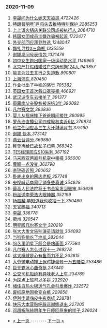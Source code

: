### 2020-11-09 
1. [ 李晟问为什么她天天被遛 ](https://s.weibo.com/weibo?q=%E6%9D%8E%E6%99%9F%E9%97%AE%E4%B8%BA%E4%BB%80%E4%B9%88%E5%A5%B9%E5%A4%A9%E5%A4%A9%E8%A2%AB%E9%81%9B&Refer=top) *4722426*
1. [ 特朗普明年1月将失去推特特别保护 ](https://s.weibo.com/weibo?q=%23%E7%89%B9%E6%9C%97%E6%99%AE%E6%98%8E%E5%B9%B41%E6%9C%88%E5%B0%86%E5%A4%B1%E5%8E%BB%E6%8E%A8%E7%89%B9%E7%89%B9%E5%88%AB%E4%BF%9D%E6%8A%A4%23&Refer=top) *2285253*
1. [ 上上谦火锅店关联公司成被执行人 ](https://s.weibo.com/weibo?q=%E4%B8%8A%E4%B8%8A%E8%B0%A6%E7%81%AB%E9%94%85%E5%BA%97%E5%85%B3%E8%81%94%E5%85%AC%E5%8F%B8%E6%88%90%E8%A2%AB%E6%89%A7%E8%A1%8C%E4%BA%BA&Refer=top) *2064710*
1. [ 韩国女团成员涉嫌诈骗被起诉 ](https://s.weibo.com/weibo?q=%23%E9%9F%A9%E5%9B%BD%E5%A5%B3%E5%9B%A2%E6%88%90%E5%91%98%E6%B6%89%E5%AB%8C%E8%AF%88%E9%AA%97%E8%A2%AB%E8%B5%B7%E8%AF%89%23&Refer=top) *1722477*
1. [ 外交部回应拜登胜选 ](https://s.weibo.com/weibo?q=%E5%A4%96%E4%BA%A4%E9%83%A8%E5%9B%9E%E5%BA%94%E6%8B%9C%E7%99%BB%E8%83%9C%E9%80%89&Refer=top) *1348047*
1. [ 娜扎寻找X三角瓶 ](https://s.weibo.com/weibo?q=%23%E5%A8%9C%E6%89%8E%E5%AF%BB%E6%89%BEX%E4%B8%89%E8%A7%92%E7%93%B6%23&topic_ad=1&Refer=top) *1335559*
1. [ 谢娜发问号表情包 ](https://s.weibo.com/weibo?q=%23%E8%B0%A2%E5%A8%9C%E5%8F%91%E9%97%AE%E5%8F%B7%E8%A1%A8%E6%83%85%E5%8C%85%23&Refer=top) *1321476*
1. [ 初中女生跑出国家一级运动员水平 ](https://s.weibo.com/weibo?q=%23%E5%88%9D%E4%B8%AD%E5%A5%B3%E7%94%9F%E8%B7%91%E5%87%BA%E5%9B%BD%E5%AE%B6%E4%B8%80%E7%BA%A7%E8%BF%90%E5%8A%A8%E5%91%98%E6%B0%B4%E5%B9%B3%23&Refer=top) *1146965*
1. [ 北京严打假结婚过户京牌刑拘124人 ](https://s.weibo.com/weibo?q=%23%E5%8C%97%E4%BA%AC%E4%B8%A5%E6%89%93%E5%81%87%E7%BB%93%E5%A9%9A%E8%BF%87%E6%88%B7%E4%BA%AC%E7%89%8C%E5%88%91%E6%8B%98124%E4%BA%BA%23&Refer=top) *943857*
1. [ 喻言为过去言行之失道歉 ](https://s.weibo.com/weibo?q=%23%E5%96%BB%E8%A8%80%E4%B8%BA%E8%BF%87%E5%8E%BB%E8%A8%80%E8%A1%8C%E4%B9%8B%E5%A4%B1%E9%81%93%E6%AD%89%23&Refer=top) *890801*
1. [ 上海浦东 ](https://s.weibo.com/weibo?q=%E4%B8%8A%E6%B5%B7%E6%B5%A6%E4%B8%9C&Refer=top) *820450*
1. [ 作业批出了手帐的感觉 ](https://s.weibo.com/weibo?q=%23%E4%BD%9C%E4%B8%9A%E6%89%B9%E5%87%BA%E4%BA%86%E6%89%8B%E5%B8%90%E7%9A%84%E6%84%9F%E8%A7%89%23&Refer=top) *705362*
1. [ 英国女王首次戴口罩亮相 ](https://s.weibo.com/weibo?q=%23%E8%8B%B1%E5%9B%BD%E5%A5%B3%E7%8E%8B%E9%A6%96%E6%AC%A1%E6%88%B4%E5%8F%A3%E7%BD%A9%E4%BA%AE%E7%9B%B8%23&Refer=top) *466921*
1. [ 武汉派专车去接羊了 ](https://s.weibo.com/weibo?q=%23%E6%AD%A6%E6%B1%89%E6%B4%BE%E4%B8%93%E8%BD%A6%E5%8E%BB%E6%8E%A5%E7%BE%8A%E4%BA%86%23&Refer=top) *391377*
1. [ 周震南父亲股权被冻结3年 ](https://s.weibo.com/weibo?q=%23%E5%91%A8%E9%9C%87%E5%8D%97%E7%88%B6%E4%BA%B2%E8%82%A1%E6%9D%83%E8%A2%AB%E5%86%BB%E7%BB%933%E5%B9%B4%23&Refer=top) *390092*
1. [ 凡尔赛文学 ](https://s.weibo.com/weibo?q=%23%E5%87%A1%E5%B0%94%E8%B5%9B%E6%96%87%E5%AD%A6%23&Refer=top) *383836*
1. [ 婴儿从摇床摔下爸爸瞬间接住 ](https://s.weibo.com/weibo?q=%23%E5%A9%B4%E5%84%BF%E4%BB%8E%E6%91%87%E5%BA%8A%E6%91%94%E4%B8%8B%E7%88%B8%E7%88%B8%E7%9E%AC%E9%97%B4%E6%8E%A5%E4%BD%8F%23&Refer=top) *380995*
1. [ 罗永浩直播公司四成股权卖近6亿 ](https://s.weibo.com/weibo?q=%E7%BD%97%E6%B0%B8%E6%B5%A9%E7%9B%B4%E6%92%AD%E5%85%AC%E5%8F%B8%E5%9B%9B%E6%88%90%E8%82%A1%E6%9D%83%E5%8D%96%E8%BF%916%E4%BA%BF&Refer=top) *376874*
1. [ 班主任回应高三生大汗淋漓背书 ](https://s.weibo.com/weibo?q=%E7%8F%AD%E4%B8%BB%E4%BB%BB%E5%9B%9E%E5%BA%94%E9%AB%98%E4%B8%89%E7%94%9F%E5%A4%A7%E6%B1%97%E6%B7%8B%E6%BC%93%E8%83%8C%E4%B9%A6&Refer=top) *375190*
1. [ 谢娜 快本 ](https://s.weibo.com/weibo?q=%E8%B0%A2%E5%A8%9C%20%E5%BF%AB%E6%9C%AC&Refer=top) *373142*
1. [ 燕云台评分 ](https://s.weibo.com/weibo?q=%23%E7%87%95%E4%BA%91%E5%8F%B0%E8%AF%84%E5%88%86%23&Refer=top) *369880*
1. [ 拜登再给已故长子扫墓 ](https://s.weibo.com/weibo?q=%23%E6%8B%9C%E7%99%BB%E5%86%8D%E7%BB%99%E5%B7%B2%E6%95%85%E9%95%BF%E5%AD%90%E6%89%AB%E5%A2%93%23&Refer=top) *368342*
1. [ TES经理回应S10失利 ](https://s.weibo.com/weibo?q=%23TES%E7%BB%8F%E7%90%86%E5%9B%9E%E5%BA%94S10%E5%A4%B1%E5%88%A9%23&Refer=top) *367192*
1. [ 马来西亚两直升机空中相撞 ](https://s.weibo.com/weibo?q=%23%E9%A9%AC%E6%9D%A5%E8%A5%BF%E4%BA%9A%E4%B8%A4%E7%9B%B4%E5%8D%87%E6%9C%BA%E7%A9%BA%E4%B8%AD%E7%9B%B8%E6%92%9E%23&Refer=top) *365000*
1. [ 曹颖一点没变 ](https://s.weibo.com/weibo?q=%23%E6%9B%B9%E9%A2%96%E4%B8%80%E7%82%B9%E6%B2%A1%E5%8F%98%23&Refer=top) *362798*
1. [ 李钟硕近照 ](https://s.weibo.com/weibo?q=%E6%9D%8E%E9%92%9F%E7%A1%95%E8%BF%91%E7%85%A7&Refer=top) *360652*
1. [ 卧底出身的网店老板 ](https://s.weibo.com/weibo?q=%23%E5%8D%A7%E5%BA%95%E5%87%BA%E8%BA%AB%E7%9A%84%E7%BD%91%E5%BA%97%E8%80%81%E6%9D%BF%23&Refer=top) *357748*
1. [ 央视喊话商家促销多些真诚 ](https://s.weibo.com/weibo?q=%23%E5%A4%AE%E8%A7%86%E5%96%8A%E8%AF%9D%E5%95%86%E5%AE%B6%E4%BF%83%E9%94%80%E5%A4%9A%E4%BA%9B%E7%9C%9F%E8%AF%9A%23&Refer=top) *354928*
1. [ 最高人民法院将王书金案发回重审 ](https://s.weibo.com/weibo?q=%23%E6%9C%80%E9%AB%98%E4%BA%BA%E6%B0%91%E6%B3%95%E9%99%A2%E5%B0%86%E7%8E%8B%E4%B9%A6%E9%87%91%E6%A1%88%E5%8F%91%E5%9B%9E%E9%87%8D%E5%AE%A1%23&Refer=top) *353626*
1. [ 粉丝送李荣浩大眼神器 ](https://s.weibo.com/weibo?q=%23%E7%B2%89%E4%B8%9D%E9%80%81%E6%9D%8E%E8%8D%A3%E6%B5%A9%E5%A4%A7%E7%9C%BC%E7%A5%9E%E5%99%A8%23&Refer=top) *352199*
1. [ 杨超越 早知道我也收拾一下 ](https://s.weibo.com/weibo?q=%E6%9D%A8%E8%B6%85%E8%B6%8A%20%E6%97%A9%E7%9F%A5%E9%81%93%E6%88%91%E4%B9%9F%E6%94%B6%E6%8B%BE%E4%B8%80%E4%B8%8B&Refer=top) *350460*
1. [ 天官赐福 ](https://s.weibo.com/weibo?q=%23%E5%A4%A9%E5%AE%98%E8%B5%90%E7%A6%8F%23&Refer=top) *340713*
1. [ 李晟 ](https://s.weibo.com/weibo?q=%E6%9D%8E%E6%99%9F&Refer=top) *338778*
1. [ 衢州 ](https://s.weibo.com/weibo?q=%E8%A1%A2%E5%B7%9E&Refer=top) *320547*
1. [ 明星版凡尔赛文学 ](https://s.weibo.com/weibo?q=%23%E6%98%8E%E6%98%9F%E7%89%88%E5%87%A1%E5%B0%94%E8%B5%9B%E6%96%87%E5%AD%A6%23&Refer=top) *320219*
1. [ 张大大发文告别演员请就位 ](https://s.weibo.com/weibo?q=%23%E5%BC%A0%E5%A4%A7%E5%A4%A7%E5%8F%91%E6%96%87%E5%91%8A%E5%88%AB%E6%BC%94%E5%91%98%E8%AF%B7%E5%B0%B1%E4%BD%8D%23&Refer=top) *304093*
1. [ 当狗狗偷吃了地瓜 ](https://s.weibo.com/weibo?q=%23%E5%BD%93%E7%8B%97%E7%8B%97%E5%81%B7%E5%90%83%E4%BA%86%E5%9C%B0%E7%93%9C%23&Refer=top) *282044*
1. [ 综艺里明星下厨会是啥画面 ](https://s.weibo.com/weibo?q=%23%E7%BB%BC%E8%89%BA%E9%87%8C%E6%98%8E%E6%98%9F%E4%B8%8B%E5%8E%A8%E4%BC%9A%E6%98%AF%E5%95%A5%E7%94%BB%E9%9D%A2%23&Refer=top) *277594*
1. [ 凡尔赛人怎么过双十一 ](https://s.weibo.com/weibo?q=%23%E5%87%A1%E5%B0%94%E8%B5%9B%E4%BA%BA%E6%80%8E%E4%B9%88%E8%BF%87%E5%8F%8C%E5%8D%81%E4%B8%80%23&Refer=top) *269278*
1. [ 这大概就是心有鱼而力不足 ](https://s.weibo.com/weibo?q=%23%E8%BF%99%E5%A4%A7%E6%A6%82%E5%B0%B1%E6%98%AF%E5%BF%83%E6%9C%89%E9%B1%BC%E8%80%8C%E5%8A%9B%E4%B8%8D%E8%B6%B3%23&Refer=top) *262815*
1. [ 大爷骑电动撞上保时捷豪转一万五赔偿 ](https://s.weibo.com/weibo?q=%23%E5%A4%A7%E7%88%B7%E9%AA%91%E7%94%B5%E5%8A%A8%E6%92%9E%E4%B8%8A%E4%BF%9D%E6%97%B6%E6%8D%B7%E8%B1%AA%E8%BD%AC%E4%B8%80%E4%B8%87%E4%BA%94%E8%B5%94%E5%81%BF%23&Refer=top) *253486*
1. [ 巨无霸冰心曲奇挞 ](https://s.weibo.com/weibo?q=%23%E5%B7%A8%E6%97%A0%E9%9C%B8%E5%86%B0%E5%BF%83%E6%9B%B2%E5%A5%87%E6%8C%9E%23&Refer=top) *247440*
1. [ 公交司机拒绝有异味老人上车 ](https://s.weibo.com/weibo?q=%E5%85%AC%E4%BA%A4%E5%8F%B8%E6%9C%BA%E6%8B%92%E7%BB%9D%E6%9C%89%E5%BC%82%E5%91%B3%E8%80%81%E4%BA%BA%E4%B8%8A%E8%BD%A6&Refer=top) *234769*
1. [ 为踩点上班可以多拼 ](https://s.weibo.com/weibo?q=%23%E4%B8%BA%E8%B8%A9%E7%82%B9%E4%B8%8A%E7%8F%AD%E5%8F%AF%E4%BB%A5%E5%A4%9A%E6%8B%BC%23&Refer=top) *232920*
1. [ 堵住自热火锅透气孔会引发爆炸 ](https://s.weibo.com/weibo?q=%23%E5%A0%B5%E4%BD%8F%E8%87%AA%E7%83%AD%E7%81%AB%E9%94%85%E9%80%8F%E6%B0%94%E5%AD%94%E4%BC%9A%E5%BC%95%E5%8F%91%E7%88%86%E7%82%B8%23&Refer=top) *232572*
1. [ 废纸原地回收变白纸 ](https://s.weibo.com/weibo?q=%23%E5%BA%9F%E7%BA%B8%E5%8E%9F%E5%9C%B0%E5%9B%9E%E6%94%B6%E5%8F%98%E7%99%BD%E7%BA%B8%23&Refer=top) *229858*
1. [ 伊利申请嗨皮牛夜商标 ](https://s.weibo.com/weibo?q=%E4%BC%8A%E5%88%A9%E7%94%B3%E8%AF%B7%E5%97%A8%E7%9A%AE%E7%89%9B%E5%A4%9C%E5%95%86%E6%A0%87&Refer=top) *228781*
1. [ 快乐大本营贴吧辟谣谢娜退出 ](https://s.weibo.com/weibo?q=%23%E5%BF%AB%E4%B9%90%E5%A4%A7%E6%9C%AC%E8%90%A5%E8%B4%B4%E5%90%A7%E8%BE%9F%E8%B0%A3%E8%B0%A2%E5%A8%9C%E9%80%80%E5%87%BA%23&Refer=top) *227205*
1. [ 邓超祝陈赫明年生日瘦回原来的样子 ](https://s.weibo.com/weibo?q=%23%E9%82%93%E8%B6%85%E7%A5%9D%E9%99%88%E8%B5%AB%E6%98%8E%E5%B9%B4%E7%94%9F%E6%97%A5%E7%98%A6%E5%9B%9E%E5%8E%9F%E6%9D%A5%E7%9A%84%E6%A0%B7%E5%AD%90%23&Refer=top) *226024* 

- [ < 上一页 ](https://github.com/able8/weibo-hot-record/blob/master/2020-11-08.md) -------- [ 下一页 > ](https://github.com/able8/weibo-hot-record/blob/master/2020-11-10.md)